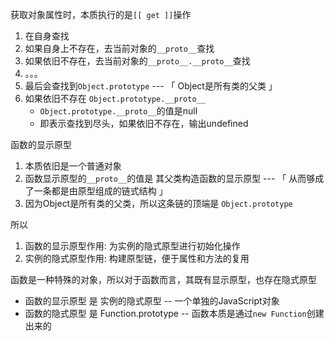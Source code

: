 获取对象属性时，本质执行的是`[[ get ]]`操作

1. 在自身查找
2. 如果自身上不存在，去当前对象的`__proto__`查找
3. 如果依旧不存在，去当前对象的`__proto__.__proto__`查找
4. 。。。
5. 最后会查找到`Object.prototype`  --- 「 Object是所有类的父类 」
6. 如果依旧不存在 `Object.prototype.__proto__`
   + `Object.prototype.__proto__`的值是null
   + 即表示查找到尽头，如果依旧不存在，输出undefined



函数的显示原型

1. 本质依旧是一个普通对象
2. 函数显示原型的`__proto__`的值是 其父类构造函数的显示原型 --- 「 从而够成了一条都是由原型组成的链式结构 」
3. 因为Object是所有类的父类，所以这条链的顶端是 `Object.prototype`



所以

1. 函数的显示原型作用:  为实例的隐式原型进行初始化操作
2. 实例的隐式原型作用:  构建原型链，便于属性和方法的复用



函数是一种特殊的对象，所以对于函数而言，其既有显示原型，也存在隐式原型

+ 函数的显示原型 是 实例的隐式原型 -- 一个单独的JavaScript对象
+ 函数的隐式原型 是 Function.prototype -- 函数本质是通过`new Function`创建出来的